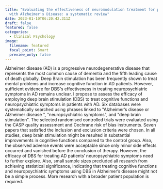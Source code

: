 ```yaml
---
title: "Evaluating the effectiveness of neuromodulation treatment for patients
  with Alzheimer's Disease: a systematic review"
date: 2023-01-10T06:20:42.311Z
draft: false
featured: false
categories:
  - Clinical Psychology
image:
  filename: featured
  focal_point: Smart
  preview_only: false
---
```

Alzheimer disease (AD) is a progressive neurodegenerative disease that represents the most common cause of dementia and the fifth leading cause of death globally. Deep Brain stimulation has been frequently shown to treat mental problems and increase cognitive function in AD patients. However, sufficient evidence for DBS's effectiveness in treating neuropsychiatric symptoms in AD remains unclear. I propose to assess the efficacy of employing deep brain stimulation (DBS) to treat cognitive functions and neuropsychiatric symptoms in patients with AD. Six databases were systematically searched using phrases linked to "Alzheimer’s disease or Alzheimer disease ", "neuropsychiatric symptoms", and "deep brain stimulation". The selected randomised controlled trials were evaluated using the CASP quality assessment and Cochrane risk of bias instruments. Seven papers that satisfied the inclusion and exclusion criteria were chosen. In all studies, deep brain stimulation might be resulted in substantial improvements in cognitive functions compared to the control group. Also, the observed adverse events were acceptable since only minor side effects occurred and vanished before the conclusion of therapy. However, the efficacy of DBS for treating AD patients’ neuropsychiatric symptoms need to further explore. Also, small sample sizes precluded all research from achieving statistical significance, indicating that treating cognitive functions and neuropsychiatric symptoms using DBS in Alzheimer’s disease might not be a simple process. More research with a broader patient population is required.